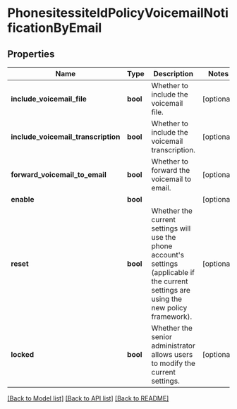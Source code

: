 # PhonesitessiteIdPolicyVoicemailNotificationByEmail

## Properties
Name | Type | Description | Notes
------------ | ------------- | ------------- | -------------
**include_voicemail_file** | **bool** | Whether to include the voicemail file. | [optional] 
**include_voicemail_transcription** | **bool** | Whether to include the voicemail transcription. | [optional] 
**forward_voicemail_to_email** | **bool** | Whether to forward the voicemail to email. | [optional] 
**enable** | **bool** |  | [optional] 
**reset** | **bool** | Whether the current settings will use the phone account&#x27;s settings (applicable if the current settings are using the new policy framework). | [optional] 
**locked** | **bool** | Whether the senior administrator allows users to modify the current settings. | [optional] 

[[Back to Model list]](../README.md#documentation-for-models) [[Back to API list]](../README.md#documentation-for-api-endpoints) [[Back to README]](../README.md)

